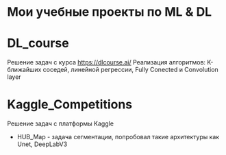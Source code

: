 # Мои учебные проекты по ML & DL
# DL_course
Решение задач с курса https://dlcourse.ai/ 
Реализация алгоритмов: K-ближайших соседей, линейной регрессии, Fully Conected и Convolution layer
# Kaggle_Competitions
Решение задач с платформы Kaggle
+ HUB_Map - задача сегментации, попробовал такие архитектуры как Unet, DeepLabV3
